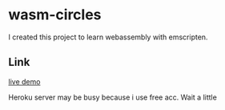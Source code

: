 # wasm-circles

I created this project to learn webassembly with emscripten.

## Link

[live demo](https://circle-webassembly.herokuapp.com/)

Heroku server may be busy because i use free acc. Wait a little
